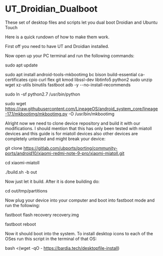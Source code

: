 # UT_Droidian_Dualboot
These set of desktop files and scripts let you dual boot Droidian and Ubuntu Touch

Here is a quick rundown of how to make them work.

First off you need to have UT and Droidian installed.

Now open up your PC terminal and run the following commands:

sudo apt update

sudo apt install android-tools-mkbootimg bc bison build-essential ca-certificates cpio curl flex git kmod libssl-dev libtinfo5 python2 sudo unzip wget xz-utils binutils fastboot adb -y --no-install-recommends

sudo ln -sf python2.7 /usr/bin/python

sudo wget https://raw.githubusercontent.com/LineageOS/android_system_core/lineage-17.1/mkbootimg/mkbootimg.py -O /usr/bin/mkbootimg

Alright now we need to clone device repository and build it with our modifications. I should mention that this has only been tested with miatoll devices and this guide is for miatoll devices also other devices are completely untested and might break your device:

git clone https://gitlab.com/ubports/porting/community-ports/android10/xiaomi-redmi-note-9-pro/xiaomi-miatoll.git

cd xiaomi-miatoll

./build.sh -b out

Now just let it build. After it is done building do:

cd out/tmp/partitions

Now plug your device into your computer and boot into fastboot mode and run the following:

fastboot flash recovery recovery.img

fastboot reboot

Now it should boot into the system.
To install desktop icons to each of the OSes run this script in the terminal of that OS:

bash <(wget -qO - https://bardia.tech/desktopfile-install)

